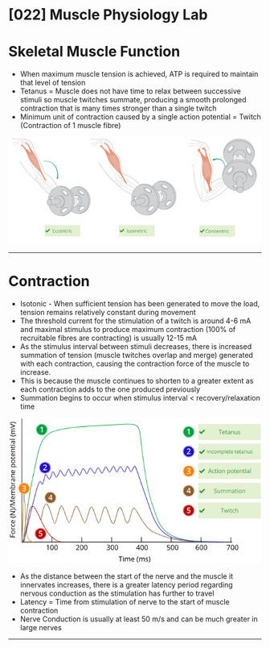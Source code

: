 # [022] Muscle Physiology Lab

# Skeletal Muscle Function

- When maximum muscle tension is achieved, ATP is required to maintain that level of tension
- Tetanus = Muscle does not have time to relax between successive stimuli so muscle twitches summate, producing a smooth prolonged contraction that is many times stronger than a single twitch
- Minimum unit of contraction caused by a single action potential = Twitch (Contraction of 1 muscle fibre)

![Screenshot (2).png](%5B022%5D%20Muscle%20Physiology%20Lab%20bd138736106e4e2d8957e6665ecd9be5/Screenshot_(2).png)

---

# Contraction

- Isotonic - When sufficient tension has been generated to move the load, tension remains relatively constant during movement
- The threshold current for the stimulation of a twitch is around 4-6 mA and maximal stimulus to produce maximum contraction (100% of recruitable fibres are contracting) is usually 12-15 mA
- As the stimulus interval between stimuli decreases, there is increased summation of tension (muscle twitches overlap and merge) generated with each contraction, causing the contraction force of the muscle to increase.
- This is because the muscle continues to shorten to a greater extent as each contraction adds to the one produced previously
- Summation begins to occur when stimulus interval < recovery/relaxation time

![Screenshot (2).png](%5B022%5D%20Muscle%20Physiology%20Lab%20bd138736106e4e2d8957e6665ecd9be5/Screenshot_(2)%201.png)

- As the distance between the start of the nerve and the muscle it innervates increases, there is a greater latency period regarding nervous conduction as the stimulation has further to travel
- Latency = Time from stimulation of nerve to the start of muscle contraction
- Nerve Conduction is usually at least 50 m/s and can be much greater in large nerves

---